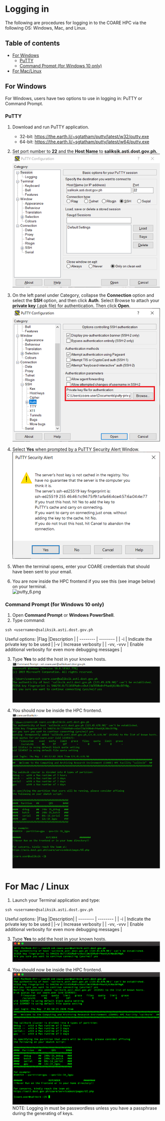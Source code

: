 # **Logging in**

The following are procedures for logging in to the COARE HPC via the following OS: Windows, Mac, and Linux.

## **Table of contents**

- [For Windows](#for-windows)
  - [PuTTY](#putty)
  - [Command Prompt (for Windows 10 only)](#command-prompt-for-windows-10-only)
- [For Mac/Linux](#for-mac--linux)

## **For Windows**

For Windows, users have two options to use in logging in: PuTTY or Command Prompt.

### **PuTTY**

1. Download and run PuTTY application.

   - 32-bit: https://the.earth.li/~sgtatham/putty/latest/w32/putty.exe
   - 64-bit: https://the.earth.li/~sgtatham/putty/latest/w64/putty.exe

2. Set port number to **22** and the **Host Name** to **saliksik.asti.dost.gov.ph.**  
   ![putty_2.png](/images%20for%20exercise/Part-1/putty_2.png)

3. On the left panel under Category, collapse the **Connection** option and select the **SSH** option, and then click **Auth**. Select Browse to attach your **private key** (.ppk file) for authentication. Then click **Open**.  
   ![putty_3.png](/images%20for%20exercise/Part-1/putty_3.png)

4. Select **Yes** when prompted by a PuTTY Security Alert Window.  
   ![putty_4.png](/images%20for%20exercise/Part-1/putty_4.png)

5. When the terminal opens, enter your COARE credentials that should have been sent to your email.

6. You are now inside the HPC frontend if you see this (see image below) on your terminal.  
   ![putty_6.png](/images%20for%20exercise/Part-1/putty_6.png)

### **Command Prompt (for Windows 10 only)**

1. Open **Command Prompt** or **Windows PowerShell**.
2. Type command:

```
ssh <username>@saliksik.asti.dost.gov.ph
```

Useful options:
|Flag |Description |
| -------- | -------- |
| -i <private-keys> | Indicate the private key to be used |
|-v | Increase verbosity |
| -vv, -vvv | Enable additional verbosity for even more debugging messages |

3. Type **Yes** to add the host in your known hosts.  
   ![cmd_3.png](/images%20for%20exercise/Part-1/cmd_3.png)

4. You should now be inside the HPC frontend.  
   ![cmd_4.png](/images%20for%20exercise/Part-1/cmd_4.png)

# **For Mac / Linux**

1. Launch your Terminal application and type:

```
ssh <username>@saliksik.asti.dost.gov.ph
```

Useful options:
|Flag |Description|
| -------- | -------- |
| -i <private-keys> | Indicate the private key to be used |
|-v | Increase verbosity |
| -vv, -vvv | Enable additional verbosity for even more debugging messages |

3. Type **Yes** to add the host in your known hosts.  
   ![mac-linux_2.png](/images%20for%20exercise/Part-1/mac-linux_2.png)

4. You should now be inside the HPC frontend.  
    ![mac-linux_3.png](/images%20for%20exercise/Part-1/mac-linux_3.png)
   NOTE: Logging in must be passwordless unless you have a passphrase during the generating of keys.
